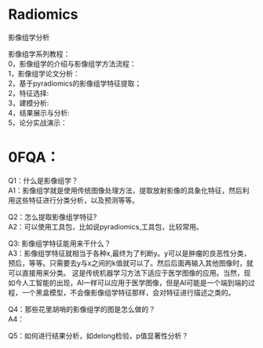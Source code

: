 # Radiomics
影像组学分析

影像组学系列教程：  
0，影像组学的介绍与影像组学方法流程：     
1，影像组学论文分析：  
2，基于pyradiomics的影像组学特征提取；  
2，特征选择:  
3，建模分析:  
4，结果展示与分析:  
5，论分实战演示：  



# 0FQA：
Q1：什么是影像组学？<br />A1：影像组学就是使用传统图像处理方法，提取放射影像的具象化特征，然后利用这些特征进行分类分析，以及预测等等。

Q2：怎么提取影像组学特征?<br />A2：可以使用工具包，比如说pyradiomics,工具包，比较常用。

Q3: 影像组学特征能用来干什么？<br />A3：影像组学特征就相当于各种x,最终为了判断y。y可以是肿瘤的良恶性分类，预后，等等。只需要去y与x之间的k值就可以了。然后后面再输入其他图像时，就可以直接用来分类。   这是传统机器学习方法下适应于医学图像的应用。当然，现如今人工智能的出现，AI一样可以应用于医学图像，但是AI可能是一个端到端的过程，一个黑盒模型，不会像影像组学特征那样，会对特征进行描述之类的。

Q4：那些花里胡哨的影像组学的图是怎么做的？<br />A4：

Q5：如何进行结果分析，如delong检验，p值显著性分析？

